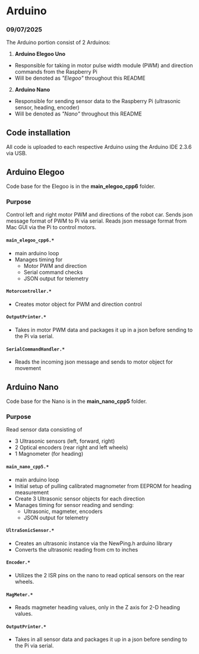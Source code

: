 # Arduino
### 09/07/2025

The Arduino portion consist of 2 Arduinos:
1. **Arduino Elegoo Uno**
- Responsible for taking in motor pulse width module (PWM) and direction commands from the Raspberry Pi
- Will be denoted as *"Elegoo"* throughout this README

2. **Arduino Nano**
- Responsible for sending sensor data to the Raspberry Pi (ultrasonic sensor, heading, encoder)
- Will be denoted as *"Nano"* throughout this README

## Code installation 
All code is uploaded to each respective Arduino using the Arduino IDE 2.3.6 via USB.

## Arduino Elegoo
Code base for the Elegoo is in the **main_elegoo_cpp6** folder.
### Purpose ###
Control left and right motor PWM and directions of the robot car.
Sends json message format of PWM to Pi via serial.
Reads json message format from Mac GUI via the Pi to control motors.

#### `main_elegoo_cpp6.*`
* main arduino loop
* Manages timing for
    * Motor PWM and direction
    * Serial command checks
    * JSON output for telemetry

#### `Motorcontroller.*`
* Creates motor object for PWM and direction control

#### `OutputPrinter.*`
* Takes in motor PWM data and packages it up in a json before sending to the Pi via serial.

#### `SerialCommandHandler.*`
* Reads the incoming json message and sends to motor object for movement


## Arduino Nano
Code base for the Nano is in the **main_nano_cpp5** folder.
### Purpose ###
Read sensor data consisting of
 - 3 Ultrasonic sensors (left, forward, right)
 - 2 Optical encoders (rear right and left wheels)
 - 1 Magnometer (for heading)

#### `main_nano_cpp5.*`
* main arduino loop
* Initial setup of pulling calibrated magnometer from EEPROM for heading measurement
* Create 3 Ultrasonic sensor objects for each direction
* Manages timing for sensor reading and sending:
    * Ultrasonic, magmeter, encoders
    * JSON output for telemetry

#### `UltraSonicSensor.*`
* Creates an ultrasonic instance via the NewPing.h arduino library
* Converts the ultrasonic reading from cm to inches

#### `Encoder.*`
* Utilizes the 2 ISR pins on the nano to read optical sensors on the rear wheels.

#### `MagMeter.*`
* Reads magmeter heading values, only in the Z axis for 2-D heading values.

#### `OutputPrinter.*`
* Takes in all sensor data and packages it up in a json before sending to the Pi via serial.